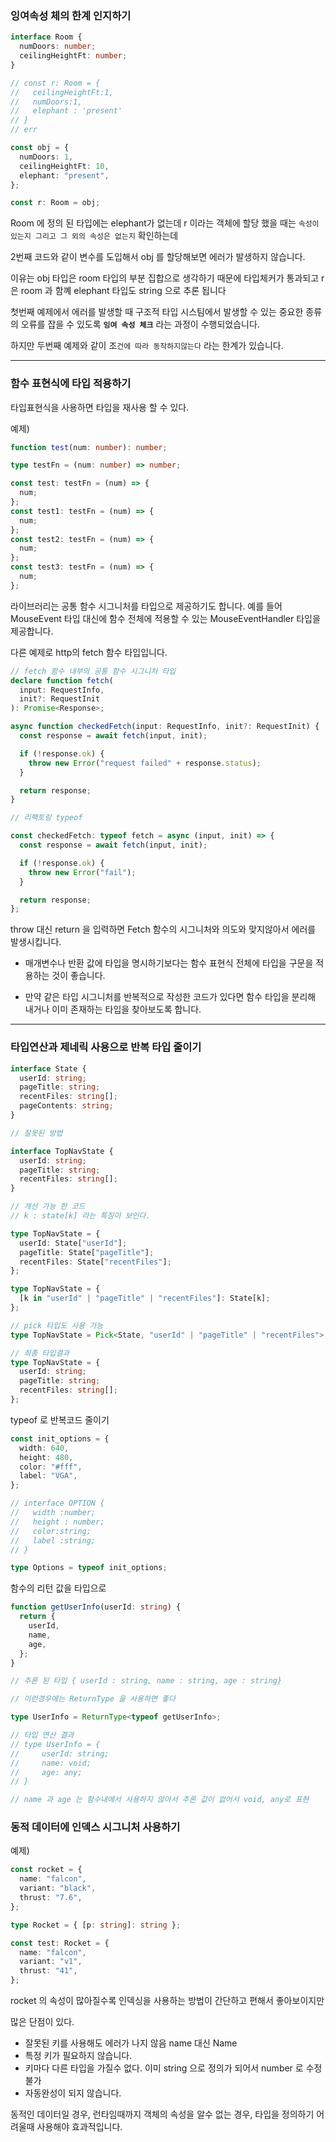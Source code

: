 ### 잉여속성 체의 한계 인지하기

```ts
interface Room {
  numDoors: number;
  ceilingHeightFt: number;
}

// const r: Room = {
//   ceilingHeightFt:1,
//   numDoors:1,
//   elephant : 'present'
// }
// err

const obj = {
  numDoors: 1,
  ceilingHeightFt: 10,
  elephant: "present",
};

const r: Room = obj;
```

Room 에 정의 된 타입에는 elephant가 없는데 r 이라는 객체에 할당 했을 때는 `속성이 있는지 그리고 그 외의 속성은 없는지` 확인하는데

2번째 코드와 같이 변수를 도입해서 obj 를 할당해보면 에러가 발생하지 않습니다.

이유는 obj 타입은 room 타입의 부분 집합으로 생각하기 때문에 타입체커가 통과되고 r은 room 과 함꼐 elephant 타입도 string 으로 추론 됩니다

첫번째 예제에서 에러를 발생할 때 구조적 타입 시스팀에서 발생할 수 있는 중요한 종류의 오류를 잡을 수 있도록 **`잉여 속성 체크`** 라는 과정이 수행되었습니다.

하지만 두번째 예제와 같이 조`건에 따라 동작하지않는다` 라는 한계가 있습니다.

---

### 함수 표현식에 타입 적용하기

타입표현식을 사용하면 타입을 재사용 할 수 있다.

예제)

```ts
function test(num: number): number;

type testFn = (num: number) => number;

const test: testFn = (num) => {
  num;
};
const test1: testFn = (num) => {
  num;
};
const test2: testFn = (num) => {
  num;
};
const test3: testFn = (num) => {
  num;
};
```

라이브러리는 공통 함수 시그니처를 타입으로 제공하기도 합니다. 예를 들어 MouseEvent 타입 대신에 함수 전체에 적용할 수 있는 MouseEventHandler 타입을 제공합니다.

다른 예제로 http의 fetch 함수 타입입니다.

```ts
// fetch 함수 내부의 공통 함수 시그니처 타입
declare function fetch(
  input: RequestInfo,
  init?: RequestInit
): Promise<Response>;

async function checkedFetch(input: RequestInfo, init?: RequestInit) {
  const response = await fetch(input, init);

  if (!response.ok) {
    throw new Error("request failed" + response.status);
  }

  return response;
}

// 리팩토링 typeof

const checkedFetch: typeof fetch = async (input, init) => {
  const response = await fetch(input, init);

  if (!response.ok) {
    throw new Error("fail");
  }

  return response;
};
```

throw 대신 return 을 입력하면 Fetch 함수의 시그니처와 의도와 맞지않아서 에러를 발생시킵니다.

- 매개변수나 반환 값에 타입을 명시하기보다는 함수 표현식 전체에 타입을 구문을 적용하는 것이 좋습니다.

- 만약 같은 타입 시그니처를 반복적으로 작성한 코드가 있다면 함수 타입을 분리해 내거나 이미 존재하는 타입을 찾아보도록 합니다.

---

### 타입연산과 제네릭 사용으로 반복 타입 줄이기

```ts
interface State {
  userId: string;
  pageTitle: string;
  recentFiles: string[];
  pageContents: string;
}

// 잘못된 방법

interface TopNavState {
  userId: string;
  pageTitle: string;
  recentFiles: string[];
}

// 개선 가능 한 코드
// k : state[k] 라는 특징이 보인다.

type TopNavState = {
  userId: State["userId"];
  pageTitle: State["pageTitle"];
  recentFiles: State["recentFiles"];
};

type TopNavState = {
  [k in "userId" | "pageTitle" | "recentFiles"]: State[k];
};

// pick 타입도 사용 가능
type TopNavState = Pick<State, "userId" | "pageTitle" | "recentFiles">;

// 최종 타입결과
type TopNavState = {
  userId: string;
  pageTitle: string;
  recentFiles: string[];
};
```

typeof 로 반복코드 줄이기

```ts
const init_options = {
  width: 640,
  height: 480,
  color: "#fff",
  label: "VGA",
};

// interface OPTION {
//   width :number;
//   height : number;
//   color:string;
//   label :string;
// }

type Options = typeof init_options;
```

함수의 리턴 값을 타입으로

```ts
function getUserInfo(userId: string) {
  return {
    userId,
    name,
    age,
  };
}

// 추론 된 타입 { userId : string, name : string, age : string}

// 이런경우에는 ReturnType 을 사용하면 좋다

type UserInfo = ReturnType<typeof getUserInfo>;

// 타입 연산 결과
// type UserInfo = {
//     userId: string;
//     name: void;
//     age: any;
// }

// name 과 age 는 함수내에서 사용하지 않아서 추론 값이 없어서 void, any로 표현
```

### 동적 데이터에 인덱스 시그니처 사용하기

예제)

```ts
const rocket = {
  name: "falcon",
  variant: "black",
  thrust: "7.6",
};

type Rocket = { [p: string]: string };

const test: Rocket = {
  name: "falcon",
  variant: "v1",
  thrust: "41",
};
```

rocket 의 속성이 많아질수록 인덱싱을 사용하는 방법이 간단하고 편해서 좋아보이지만

많은 단점이 있다.

- 잘못된 키를 사용해도 에러가 나지 않음 name 대신 Name
- 특정 키가 필요하지 않습니다.
- 키마다 다른 타입을 가질수 없다. 이미 string 으로 정의가 되어서 number 로 수정불가
- 자동완성이 되지 않습니다.

동적인 데이터일 경우, 런타임때까지 객체의 속성을 알수 없는 경우, 타입을 정의하기 어려울때 사용해야 효과적입니다.
